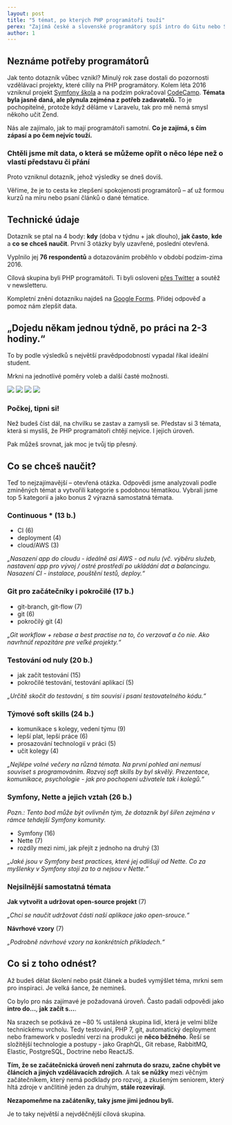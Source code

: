 ```yaml
---
layout: post
title: "5 témat, po kterých PHP programátoři touží"
perex: "Zajímá české a slovenské programátory spíš intro do Gitu nebo Symfony pro pokročilé? Chtějí spíš týdenní výuku nebo víkendovou? Celý den nebo jen pár hodin? Na tyto a další otázky jsme měli jen subjektivní odpovědi. Chěli jsme vědět &ndash; <strong>a tak vznikl dotazník o vzdělávání na míru - na něj nám odpovědlo 76 z vás a dnes se podělíme o jeho výsledky</strong>."
author: 1
---
```


## Neznáme potřeby programátorů

Jak tento dotazník vůbec vznikl? Minulý rok zase dostali do pozornosti vzdělávací projekty, které cílily na PHP programátory. Kolem léta 2016 vzniknul projekt [Symfony škola](http://www.symfony-skola.cz/) a na podzim pokračoval [CodeCamp](http://codecamp.cz/). **Témata byla jasně daná, ale plynula zejména z potřeb zadavatelů.** To je pochopitelné, protože když děláme v Laravelu, tak pro mě nemá smysl někoho učit Zend. 

Nás ale zajímalo, jak to mají programátoři samotní. **Co je zajímá, s čím zápasí a po čem nejvíc touží.**
 
### Chtěli jsme mít data, o která se můžeme opřít o něco lépe než o vlastí představu či přání

Proto vzniknul dotazník, jehož výsledky se dneš dovíš.

Věříme, že je to cesta ke zlepšení spokojenosti programátorů &ndash; ať už formou kurzů na míru nebo psaní článků o dané tématice.


## Technické údaje

Dotazník se ptal na 4 body: **kdy** (doba v týdnu + jak dlouho), **jak často**, **kde** a **co se chceš naučit**. První 3 otázky byly uzavřené, poslední otevřená.

Vyplnilo jej **76 respondentů** a dotazováním proběhlo v období podzim-zima 2016.

Cílová skupina byli PHP programátoři. Ti byli osloveni [přes Twitter](https://twitter.com/Pehapkari/status/789454946965987328) a soutěž v newsletteru.

Kompletní znění dotazníku najdeš na [Google Forms](https://docs.google.com/forms/d/157AWMF_yUjrYuqZ6B81HW-0WD5e8E_lAbwGdjyQqdOE). Přidej odpověď a pomoz nám zlepšit data. 


## „Dojedu někam jednou týdně, po práci na 2-3 hodiny.“

To by podle výsledků s největší pravědpodobností vypadal říkal ideální student.   
 
Mrkni na jednotlivé poměry voleb a další časté možnosti.

<img src="/assets/images/posts/2017/education-pool/pie-1-1.png">

<img src="/assets/images/posts/2017/education-pool/pie-1-2.png">

<img src="/assets/images/posts/2017/education-pool/pie-2.png">

<img src="/assets/images/posts/2017/education-pool/pie-3.png">


### Počkej, tipni si!

Než budeš číst dál, na chvilku se zastav a zamysli se. Představ si 3 témata, která si myslíš, že PHP programátoři chtějí nejvíce. I jejich úroveň. 

Pak můžeš srovnat, jak moc je tvůj tip přesný. 


## Co se chceš naučit?

Teď to nejzajímavější &ndash; otevřená otázka. Odpovědi jsme analyzovali podle zmíněných témat a vytvořili kategorie s podobnou tématikou. Vybrali jsme top 5 kategorií a jako bonus 2 výrazná samostatná témata.

### Continuous * (13 b.)
   
- CI (6)
- deployment (4)
- cloud/AWS	(3)

*„Nasazení app do cloudu - ideálně asi AWS - od nulu (vč. výběru služeb, nastavení app pro vývoj / ostré prostředí po ukládání dat a balancingu. Nasazení CI - instalace, pouštění testů, deploy.“*


### Git pro začátečníky i pokročilé (17 b.)
	
- git-branch, git-flow (7)
- git (6)
- pokročilý git	(4)

*„Git workflow + rebase a best practise na to, čo verzovať a čo nie. Ako navrhnúť repozitáre pre veľké projekty.“*


### Testování od nuly (20 b.)
	
- jak začít testování (15)
- pokročilé testování, testování aplikací (5)

*„Určitě skočit do testování, s tím souvisí i psaní testovatelného kódu.“*


### Týmové soft skills (24 b.)
	
- komunikace s kolegy, vedení týmu (9)
- lepší plat, lepší práce (6)
- prosazování technologií v práci (5)
- učit kolegy (4)

*„Nejlépe volné večery na různá témata. Na první pohled ani nemusí souviset s programováním. Rozvoj soft skills by byl skvělý. Prezentace, komunikace, psychologie - jak pro pochopeni uživatele tak i kolegů.“*

### Symfony, Nette a jejich vztah (26 b.) 

*Pozn.: Tento bod může být ovlivněn tým, že dotazník byl šířen zejména v rámce tehdejší Symfony komunity.*

- Symfony (16)
- Nette	(7)
- rozdíly mezi nimi, jak přejít z jednoho na druhý (3)

*„Jaké jsou v Symfony best practices, které jej odlišují od Nette. Co za myšlenky v Symfony stojí za to a nejsou v Nette.“* 


### Nejsilnější samostatná témata

**Jak vytvořit a udržovat open-source projekt** (7)

*„Chci se naučit udržovat části naší aplikace jako open-srouce.“*

**Návrhové vzory** (7)

*„Podrobně návrhové vzory na konkrétních přikladech.“*


## Co si z toho odnést?

Až budeš dělat školení nebo psát článek a budeš vymýšlet téma, mrkni sem pro inspiraci. Je velká šance, že nemineš.  

Co bylo pro nás zajímavé je požadovaná úroveň. Často padali odpovědi jako **intro do...**, **jak začít s...**.

Na srazech se potkává ze ~80 % ustálená skupina lidí, která je velmi blíže technickému vrcholu. Tedy testování, PHP 7, git, automatický deployment nebo framework v poslední verzi na produkci je **něco běžného**. Řeší se složitější technologie a postupy - jako GraphQL, Git rebase, RabbitMQ, Elastic, PostgreSQL, Doctrine nebo ReactJS.

 **Tím, že se začátečnická úroveň není zahrnuta do srazu, začne chybět ve článcích a jiných vzdělávacích zdrojích**. A tak  **se nůžky** mezi věčným začátečníkem, který nemá podklady pro rozvoj, a zkušeným seniorem, který hltá zdroje v ančlitině jeden za druhým, **stále rozevírají**.
  
**Nezapomeňme na začáteníky, taky jsme jimi jednou byli.**

Je to taky největší a nejvděčnější cílová skupina.
